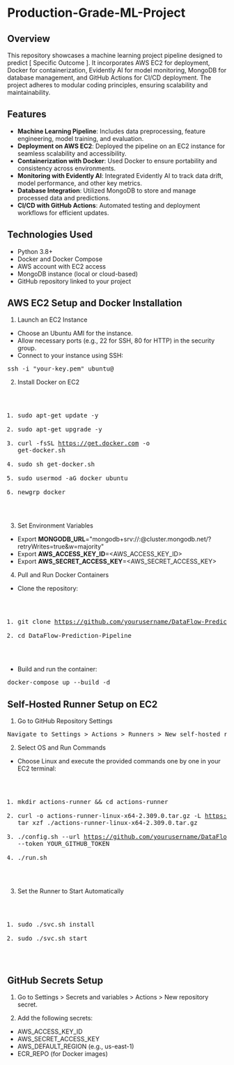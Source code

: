 # Production-Grade-ML-Project
## Overview

This repository showcases a machine learning project pipeline designed to predict [ Specific Outcome ]. It incorporates AWS EC2 for deployment, Docker for containerization, Evidently AI for model monitoring, MongoDB for database management, and GitHub Actions for CI/CD deployment. The project adheres to modular coding principles, ensuring scalability and maintainability.

## Features

* __Machine Learning Pipeline__: Includes data preprocessing, feature engineering, model training, and evaluation.
* __Deployment on AWS EC2__: Deployed the pipeline on an EC2 instance for seamless scalability and accessibility.
* __Containerization with Docker__: Used Docker to ensure portability and consistency across environments.
* __Monitoring with Evidently AI__: Integrated Evidently AI to track data drift, model performance, and other key metrics.
* __Database Integration__: Utilized MongoDB to store and manage processed data and predictions.
* __CI/CD with GitHub Actions__: Automated testing and deployment workflows for efficient updates.

## Technologies Used

* Python 3.8+
* Docker and Docker Compose
* AWS account with EC2 access
* MongoDB instance (local or cloud-based)
* GitHub repository linked to your project
## AWS EC2 Setup and Docker Installation

1. Launch an EC2 Instance

* Choose an Ubuntu AMI for the instance.
* Allow necessary ports (e.g., 22 for SSH, 80 for HTTP) in the security group.
* Connect to your instance using SSH:

<div>
<pre>
ssh -i "your-key.pem" ubuntu@<EC2-IP-ADDRESS>
</pre>
</div>


2. Install Docker on EC2

<div>
<pre>

1. sudo apt-get update -y 
2. sudo apt-get upgrade -y 
3. curl -fsSL https://get.docker.com -o get-docker.sh 
4. sudo sh get-docker.sh 
5. sudo usermod -aG docker ubuntu 
6. newgrp docker 
</pre>
</div>

3. Set Environment Variables

* Export __MONGODB_URL__="mongodb+srv://<username>:<password>@cluster.mongodb.net/<dbname>?retryWrites=true&w=majority"
* Export __AWS_ACCESS_KEY_ID__=<AWS_ACCESS_KEY_ID>
* Export __AWS_SECRET_ACCESS_KEY__=<AWS_SECRET_ACCESS_KEY>  




4. Pull and Run Docker Containers

* Clone the repository:

<div>
<pre>

1. git clone https://github.com/yourusername/DataFlow-Prediction-Pipeline.git
2. cd DataFlow-Prediction-Pipeline
</pre>
</div>

* Build and run the container:

<div>
    <pre>docker-compose up --build -d</pre>
</div>


## Self-Hosted Runner Setup on EC2

1. Go to GitHub Repository Settings

<div>
    <pre>Navigate to Settings > Actions > Runners > New self-hosted runner.</pre>
</div>

2. Select OS and Run Commands

* Choose Linux and execute the provided commands one by one in your EC2 terminal:

<div>
<pre>

1. mkdir actions-runner && cd actions-runner
2. curl -o actions-runner-linux-x64-2.309.0.tar.gz -L https://github.com/actions/runner/releases/download/v2.309.0/actions-runner-linux-x64-2.309.0.tar.gz
tar xzf ./actions-runner-linux-x64-2.309.0.tar.gz
3. ./config.sh --url https://github.com/yourusername/DataFlow-Prediction-Pipeline --token YOUR_GITHUB_TOKEN
4. ./run.sh
</pre>
</div>


3. Set the Runner to Start Automatically

<div>
<pre>

1. sudo ./svc.sh install
2. sudo ./svc.sh start
</pre>
</div>


## GitHub Secrets Setup

1. Go to Settings > Secrets and variables > Actions > New repository secret.

2. Add the following secrets:

* AWS_ACCESS_KEY_ID
* AWS_SECRET_ACCESS_KEY
* AWS_DEFAULT_REGION (e.g., us-east-1)
* ECR_REPO (for Docker images)


